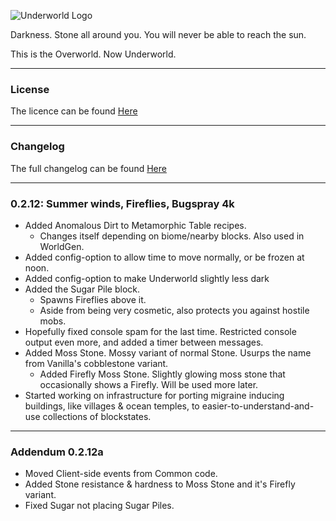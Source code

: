 ![Underworld Logo](http://i.imgur.com/z6wpnue.png)

Darkness. Stone all around you. You will never be able to reach the sun.

This is the Overworld. Now Underworld.

---

### License

The licence can be found [Here](https://github.com/Matryoshika/Underworld/blob/master/LICENSE.md)

---

### Changelog

The full changelog can be found [Here](https://github.com/Matryoshika/Underworld/blob/master/CHANGELOG.md)

---

### 0.2.12: Summer winds, Fireflies, Bugspray 4k

- Added Anomalous Dirt to Metamorphic Table recipes.
   - Changes itself depending on biome/nearby blocks. Also used in WorldGen.
- Added config-option to allow time to move normally, or be frozen at noon.
- Added config-option to make Underworld slightly less dark
- Added the Sugar Pile block.
   - Spawns Fireflies above it.
   - Aside from being very cosmetic, also protects you against hostile mobs.
- Hopefully fixed console spam for the last time. Restricted console output even more, and added a timer between messages.
- Added Moss Stone. Mossy variant of normal Stone. Usurps the name from Vanilla's cobblestone variant.
   - Added Firefly Moss Stone. Slightly glowing moss stone that occasionally shows a Firefly. Will be used more later.
- Started working on infrastructure for porting migraine inducing buildings, like villages & ocean temples, to easier-to-understand-and-use collections of blockstates.

---
### Addendum 0.2.12a

- Moved Client-side events from Common code.
- Added Stone resistance & hardness to Moss Stone and it's Firefly variant.
- Fixed Sugar not placing Sugar Piles.

